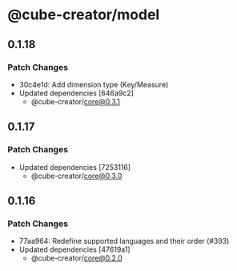 # @cube-creator/model

## 0.1.18

### Patch Changes

- 30c4e1d: Add dimension type (Key/Measure)
- Updated dependencies [646a9c2]
  - @cube-creator/core@0.3.1

## 0.1.17

### Patch Changes

- Updated dependencies [7253116]
  - @cube-creator/core@0.3.0

## 0.1.16

### Patch Changes

- 77aa964: Redefine supported languages and their order (#393)
- Updated dependencies [47619a1]
  - @cube-creator/core@0.2.0
